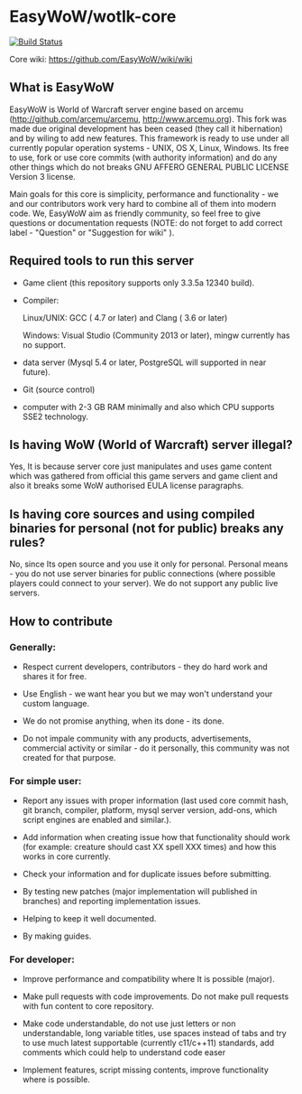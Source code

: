# EasyWoW/wotlk-core 

[![Build Status](https://travis-ci.org/EasyWoW/wotlk-core.svg?branch=master)](https://travis-ci.org/EasyWoW/wotlk-core)

Core wiki: https://github.com/EasyWoW/wiki/wiki

## What is EasyWoW

EasyWoW is World of Warcraft server engine based on arcemu (http://github.com/arcemu/arcemu, http://www.arcemu.org). This fork was made due original development has been ceased (they call it hibernation) and by wiling to 
add new features. 
This framework is ready to use under all currently popular operation systems - UNIX, OS X, Linux, Windows.
Its free to use, fork or use core commits (with authority information) and do any other things which do not breaks GNU AFFERO GENERAL PUBLIC LICENSE Version 3 license.

Main goals for this core is simplicity, performance and functionality - we and our contributors work very hard to combine all of them into modern code. We, EasyWoW aim as friendly community, so feel free to give 
questions or documentation requests (NOTE: do not forget to add correct label - "Question" or "Suggestion for wiki" ).



## Required tools to run this server

* Game client (this repository supports only 3.3.5a 12340 build).

* Compiler:

    Linux/UNIX: GCC ( 4.7 or later) and Clang ( 3.6 or later)

    Windows: Visual Studio (Community 2013 or later), mingw currently has no support.

* data server (Mysql 5.4 or later, PostgreSQL will supported in near future).

* Git (source control)

* computer with 2-3 GB RAM minimally and also which CPU supports SSE2 technology.


## Is having WoW (World of Warcraft) server illegal?

Yes, It is because server core just manipulates and uses game content which was gathered from official this game servers and game client and also it breaks some WoW authorised EULA license paragraphs. 

## Is having core sources and using compiled binaries for personal (not for public) breaks any rules?

No, since Its open source and you use it only for personal. Personal means - you do not use server binaries for public connections (where possible players could connect to your server). 
We do not support any public live servers.

## How to contribute


### Generally:

* Respect current developers, contributors - they do hard work and shares it for free.

* Use English - we want hear you but we may won't understand your custom language.

* We do not promise anything, when its done - its done.

* Do not impale community with any products, advertisements, commercial activity or similar - do it personally, this community was not created for that purpose.


### For simple user:

* Report any issues with proper information (last used core commit hash, git branch, compiler, platform, mysql server version, add-ons, which script engines are enabled and similar.).

* Add information when creating issue how that functionality should work (for example: creature should cast XX spell XXX times) and how this works in core currently.

* Check your information and for duplicate issues before submitting.

* By testing new patches (major implementation will published in branches) and reporting implementation issues.

* Helping to keep it well documented.

* By making guides.


### For developer:

* Improve performance and compatibility where It is possible (major).

* Make pull requests with code improvements. Do not make pull requests with fun content to core repository.

* Make code understandable, do not use just letters or non understandable, long variable titles, use spaces instead of tabs and try to use much latest supportable (currently c11/c++11) standards, add comments which could
 help to understand code easer

* Implement features, script missing contents, improve functionality where is possible.


